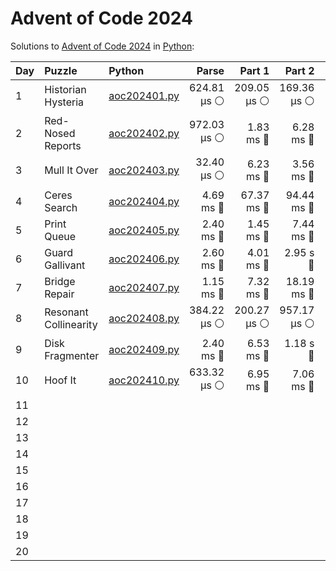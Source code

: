 # Advent of Code 2024

Solutions to [Advent of Code 2024](https://adventofcode.com/2024/) in [Python](https://www.python.org/):


| Day  | Puzzle                | Python                                                |       Parse |      Part 1 |      Part 2 |       Total |
| :--- | :-------------------- | :---------------------------------------------------- | ----------: | ----------: | ----------: | ----------: |
| 1    | Historian Hysteria    | [aoc202401.py](01_historian_hysteria/aoc202401.py)    | 624.81 μs ⚪️ | 209.05 μs ⚪️ | 169.36 μs ⚪️ |   1.00 ms 🔵 |
| 2    | Red-Nosed Reports     | [aoc202402.py](02_red-nosed_reports/aoc202402.py)     | 972.03 μs ⚪️ |   1.83 ms 🔵 |   6.28 ms 🔵 |   9.08 ms 🔵 |
| 3    | Mull It Over          | [aoc202403.py](03_mull_it_over/aoc202403.py)          |  32.40 μs ⚪️ |   6.23 ms 🔵 |   3.56 ms 🔵 |   9.82 ms 🔵 |
| 4    | Ceres Search          | [aoc202404.py](04_ceres_search/aoc202404.py)          |   4.69 ms 🔵 |  67.37 ms 🔵 |  94.44 ms 🔵 | 166.50 ms 🔵 |
| 5    | Print Queue           | [aoc202405.py](05_print_queue/aoc202405.py)           |   2.40 ms 🔵 |   1.45 ms 🔵 |   7.44 ms 🔵 |  11.30 ms 🔵 |
| 6    | Guard Gallivant       | [aoc202406.py](06_guard_gallivant/aoc202406.py)       |   2.60 ms 🔵 |   4.01 ms 🔵 |    2.95 s 🔴 |    2.96 s 🔴 |
| 7    | Bridge Repair         | [aoc202407.py](07_bridge_repair/aoc202407.py)         |   1.15 ms 🔵 |   7.32 ms 🔵 |  18.19 ms 🔵 |  26.66 ms 🔵 |
| 8    | Resonant Collinearity | [aoc202408.py](08_resonant_collinearity/aoc202408.py) | 384.22 μs ⚪️ | 200.27 μs ⚪️ | 957.17 μs ⚪️ |   1.54 ms 🔵 |
| 9    | Disk Fragmenter       | [aoc202409.py](09_disk_fragmenter/aoc202409.py)       |   2.40 ms 🔵 |   6.53 ms 🔵 |    1.18 s 🔴 |    1.19 s 🔴 |
| 10   | Hoof It               | [aoc202410.py](10_hoof_it/aoc202410.py)               | 633.32 μs ⚪️ |   6.95 ms 🔵 |   7.06 ms 🔵 |  14.65 ms 🔵 |
| 11   |                       |                                                       |             |             |             |             |
| 12   |                       |                                                       |             |             |             |             |
| 13   |                       |                                                       |             |             |             |             |
| 14   |                       |                                                       |             |             |             |             |
| 15   |                       |                                                       |             |             |             |             |
| 16   |                       |                                                       |             |             |             |             |
| 17   |                       |                                                       |             |             |             |             |
| 18   |                       |                                                       |             |             |             |             |
| 19   |                       |                                                       |             |             |             |             |
| 20   |                       |                                                       |             |             |             |             |
